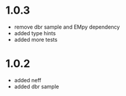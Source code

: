 
# 1.0.3

- remove dbr sample and EMpy dependency
- added type hints
- added more tests


# 1.0.2

- added neff
- added dbr sample
